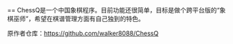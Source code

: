 
== ChessQ是一个中国象棋程序。目前功能还很简单，目标是做个跨平台版的“象棋巫师”，希望在棋谱管理方面有自己独到的特色。

原作者仓库：https://github.com/walker8088/ChessQ



